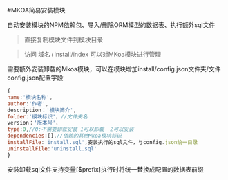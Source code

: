 #MKOA简易安装模块

自动安装模块的NPM依赖包、导入/删除ORM模型的数据表、执行额外sql文件

>直接复制模块文件到模块目录

>访问 域名+install/index 可以对MKoa模块进行管理

需要额外安装卸载的Mkoa模块，可以在模块增加install/config.json文件夹/文件
config.json配置字段
```js
{
name:'模块名称',
author:'作者',
description：'模块简介',
folder:'模块标识'，//文件夹名
version：'版本号'，
type:0,//0:不需要卸载安装 1可以卸载  2可以安装
dependencies:[],//依赖的其他Mkoa模块标识
installFile:'install.sql',安装执行的sql文件，与config.json统一目录
uninstallFile:'uninstall.sql'
}
```
安装卸载sql文件支持变量[$prefix]执行时将统一替换成配置的数据表前缀


